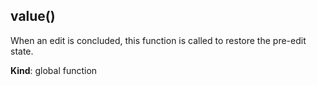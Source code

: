 <a name="value"></a>

## value()
When an edit is concluded, this function is called to restore the pre-edit
state.

**Kind**: global function  

